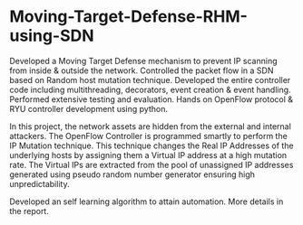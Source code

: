 # Moving-Target-Defense-RHM-using-SDN

Developed a Moving Target Defense mechanism to prevent IP scanning from inside & outside the network. 
Controlled the packet flow in a SDN based on Random host mutation technique. 
Developed the entire controller code including multithreading, decorators, event creation & event handling. 
Performed extensive testing and evaluation.
Hands on OpenFlow protocol & RYU controller development using python.

In this project, the network assets are hidden from the external and internal attackers. The OpenFlow Controller is programmed smartly to perform the IP Mutation technique. This technique changes the Real IP Addresses of the underlying hosts by assigning them a Virtual IP address at a high mutation rate. The Virtual IPs are extracted from the pool of unassigned IP addresses generated using pseudo random number generator ensuring high unpredictability.

Developed an self learning algorithm to attain automation. 
More details in the report.
